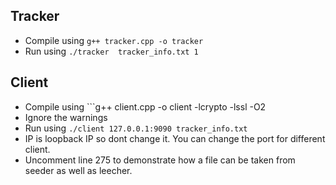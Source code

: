 ## Tracker
- Compile using ```g++ tracker.cpp -o tracker```
- Run using ```./tracker  tracker_info.txt 1```

## Client
- Compile using ```g++ client.cpp -o client -lcrypto -lssl -O2
- Ignore the warnings
- Run using ```./client 127.0.0.1:9090 tracker_info.txt```
- IP is loopback IP so dont change it. You can change the port for different client.
- Uncomment line 275 to demonstrate how a file can be taken from seeder as well as leecher.